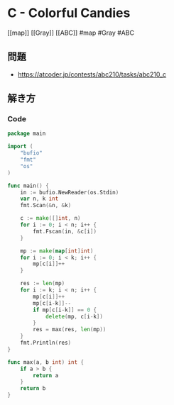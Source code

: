 # C - Colorful Candies
[[map]] [[Gray]] [[ABC]]
#map #Gray #ABC 

## 問題
- https://atcoder.jp/contests/abc210/tasks/abc210_c

## 解き方
### Code
```go
package main

import (
	"bufio"
	"fmt"
	"os"
)

func main() {
	in := bufio.NewReader(os.Stdin)
	var n, k int
	fmt.Scan(&n, &k)

	c := make([]int, n)
	for i := 0; i < n; i++ {
		fmt.Fscan(in, &c[i])
	}

	mp := make(map[int]int)
	for i := 0; i < k; i++ {
		mp[c[i]]++
	}

	res := len(mp)
	for i := k; i < n; i++ {
		mp[c[i]]++
		mp[c[i-k]]--
		if mp[c[i-k]] == 0 {
			delete(mp, c[i-k])
		}
		res = max(res, len(mp))
	}
	fmt.Println(res)
}

func max(a, b int) int {
	if a > b {
		return a
	}
	return b
}
```
